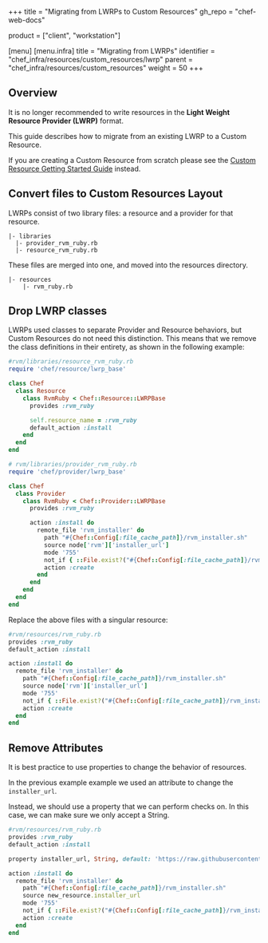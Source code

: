 +++
title = "Migrating from LWRPs to Custom Resources"
gh_repo = "chef-web-docs"

product = ["client", "workstation"]

[menu]
  [menu.infra]
    title = "Migrating from LWRPs"
    identifier = "chef_infra/resources/custom_resources/lwrp"
    parent = "chef_infra/resources/custom_resources"
    weight = 50
+++

## Overview

It is no longer recommended to write resources in the __Light Weight Resource Provider (LWRP)__ format.

This guide describes how to migrate from an existing LWRP to a Custom Resource.

If you are creating a Custom Resource from scratch please see the [Custom Resource Getting Started Guide](getting-started.md) instead.

## Convert files to Custom Resources Layout

LWRPs consist of two library files: a resource and a provider for that resource.

```text
|- libraries
  |- provider_rvm_ruby.rb
  |- resource_rvm_ruby.rb
```

These files are merged into one, and moved into the resources directory.

```text
|- resources
    |- rvm_ruby.rb
```

## Drop LWRP classes

LWRPs used classes to separate Provider and Resource behaviors, but Custom Resources do not need this distinction. This means that we remove the class definitions in their entirety, as shown in the following example:

```ruby
#rvm/libraries/resource_rvm_ruby.rb
require 'chef/resource/lwrp_base'

class Chef
  class Resource
    class RvmRuby < Chef::Resource::LWRPBase
      provides :rvm_ruby

      self.resource_name = :rvm_ruby
      default_action :install
    end
  end
end

# rvm/libraries/provider_rvm_ruby.rb
require 'chef/provider/lwrp_base'

class Chef
  class Provider
    class RvmRuby < Chef::Provider::LWRPBase
      provides :rvm_ruby

      action :install do
        remote_file 'rvm_installer' do
          path "#{Chef::Config[:file_cache_path]}/rvm_installer.sh"
          source node['rvm']['installer_url']
          mode '755'
          not_if { ::File.exist?("#{Chef::Config[:file_cache_path]}/rvm_installer.sh") }
          action :create
        end
      end
    end
  end
end
```

Replace the above files with a singular resource:

```ruby
#rvm/resources/rvm_ruby.rb
provides :rvm_ruby
default_action :install

action :install do
  remote_file 'rvm_installer' do
    path "#{Chef::Config[:file_cache_path]}/rvm_installer.sh"
    source node['rvm']['installer_url']
    mode '755'
    not_if { ::File.exist?("#{Chef::Config[:file_cache_path]}/rvm_installer.sh") }
    action :create
  end
end
```

## Remove Attributes

It is best practice to use properties to change the behavior of resources.

In the previous example example we used an attribute to change the `installer_url`.

Instead, we should use a property that we can perform checks on. In this case, we can make sure we only accept a String.

```ruby
#rvm/resources/rvm_ruby.rb
provides :rvm_ruby
default_action :install

property installer_url, String, default: 'https://raw.githubusercontent.com/rvm/rvm/master/binscripts/rvm-installer'

action :install do
  remote_file 'rvm_installer' do
    path "#{Chef::Config[:file_cache_path]}/rvm_installer.sh"
    source new_resource.installer_url
    mode '755'
    not_if { ::File.exist?("#{Chef::Config[:file_cache_path]}/rvm_installer.sh") }
    action :create
  end
end
```

